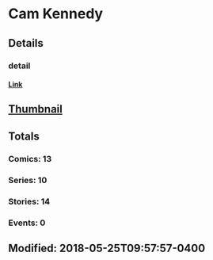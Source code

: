 # Cam  Kennedy 
## Details
### detail
#### [Link](http://marvel.com/comics/creators/7668/cam_kennedy?utm_campaign=apiRef&utm_source=225578a89fc76f3d20fbffda5d17a88d)
## [Thumbnail](http://i.annihil.us/u/prod/marvel/i/mg/b/40/image_not_available.jpg)
## Totals
### Comics: 13
### Series: 10
### Stories: 14
### Events: 0
## Modified: 2018-05-25T09:57:57-0400